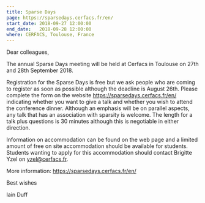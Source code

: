 ```yaml
---
title: Sparse Days
page: https://sparsedays.cerfacs.fr/en/
start_date: 2018-09-27 12:00:00
end_date:   2018-09-28 12:00:00
where: CERFACS, Toulouse, France
---
```

Dear colleagues,

The annual Sparse Days meeting will be held at Cerfacs in Toulouse on
27th and 28th September 2018.

Registration for the Sparse Days is free but we ask people who are
coming to register as soon as possible although the deadline is August
26th. Please complete the form on the website
<https://sparsedays.cerfacs.fr/en/> indicating whether you want to give
a talk and whether you wish to attend the conference dinner. Although
an emphasis will be on parallel aspects, any talk that has an
association with sparsity is welcome. The length for a talk plus
questions is 30 minutes although this is negotiable in either
direction.

Information on accommodation can be found on the web page and a
limited amount of free on site accommodation should be available for
students. Students wanting to apply for this accommodation should
contact Brigitte Yzel on yzel@cerfacs.fr.

More information: <https://sparsedays.cerfacs.fr/en/>

Best wishes

Iain Duff
